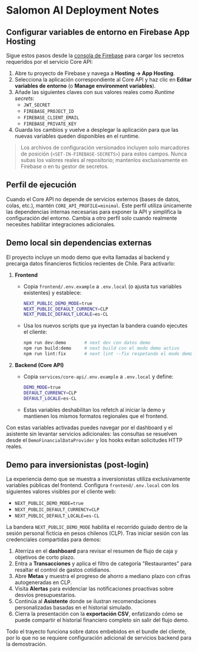 # Salomon AI Deployment Notes

## Configurar variables de entorno en Firebase App Hosting

Sigue estos pasos desde la [consola de Firebase](https://console.firebase.google.com/) para cargar los secretos requeridos por el servicio Core API:

1. Abre tu proyecto de Firebase y navega a **Hosting → App Hosting**.
2. Selecciona la aplicación correspondiente al Core API y haz clic en **Editar variables de entorno** (o **Manage environment variables**).
3. Añade las siguientes claves con sus valores reales como _Runtime secrets_:
   - `JWT_SECRET`
   - `FIREBASE_PROJECT_ID`
   - `FIREBASE_CLIENT_EMAIL`
   - `FIREBASE_PRIVATE_KEY`
4. Guarda los cambios y vuelve a desplegar la aplicación para que las nuevas variables queden disponibles en el runtime.

> Los archivos de configuración versionados incluyen solo marcadores de posición (`<SET-IN-FIREBASE-SECRETS>`) para estos campos. Nunca subas los valores reales al repositorio; mantenlos exclusivamente en Firebase o en tu gestor de secretos.

## Perfil de ejecución

Cuando el Core API no depende de servicios externos (bases de datos, colas, etc.), mantén `CORE_API_PROFILE=minimal`. Este perfil utiliza únicamente las dependencias internas necesarias para exponer la API y simplifica la configuración del entorno. Cambia a otro perfil solo cuando realmente necesites habilitar integraciones adicionales.

## Demo local sin dependencias externas

El proyecto incluye un modo demo que evita llamadas al backend y precarga datos financieros ficticios recientes de Chile. Para activarlo:

1. **Frontend**
   - Copia `frontend/.env.example` a `.env.local` (o ajusta tus variables existentes) y establece:
     ```bash
     NEXT_PUBLIC_DEMO_MODE=true
     NEXT_PUBLIC_DEFAULT_CURRENCY=CLP
     NEXT_PUBLIC_DEFAULT_LOCALE=es-CL
     ```
   - Usa los nuevos scripts que ya inyectan la bandera cuando ejecutes el cliente:
     ```bash
     npm run dev:demo       # next dev con datos demo
     npm run build:demo     # next build con el modo demo activo
     npm run lint:fix       # next lint --fix respetando el modo demo
     ```

2. **Backend (Core API)**
   - Copia `services/core-api/.env.example` a `.env.local` y define:
     ```bash
     DEMO_MODE=true
     DEFAULT_CURRENCY=CLP
     DEFAULT_LOCALE=es-CL
     ```
   - Estas variables deshabilitan los refetch al iniciar la demo y mantienen los mismos formatos regionales que el frontend.

Con estas variables activadas puedes navegar por el dashboard y el asistente sin levantar servicios adicionales: las consultas se resuelven desde el `DemoFinancialDataProvider` y los hooks evitan solicitudes HTTP reales.

## Demo para inversionistas (post-login)

La experiencia demo que se muestra a inversionistas utiliza exclusivamente variables públicas del frontend. Configura `frontend/.env.local` con los siguientes valores visibles por el cliente web:

- `NEXT_PUBLIC_DEMO_MODE=true`
- `NEXT_PUBLIC_DEFAULT_CURRENCY=CLP`
- `NEXT_PUBLIC_DEFAULT_LOCALE=es-CL`

La bandera `NEXT_PUBLIC_DEMO_MODE` habilita el recorrido guiado dentro de la sesión personal ficticia en pesos chilenos (CLP). Tras iniciar sesión con las credenciales compartidas para demos:

1. Aterriza en el **dashboard** para revisar el resumen de flujo de caja y objetivos de corto plazo.
2. Entra a **Transacciones** y aplica el filtro de categoría "Restaurantes" para resaltar el control de gastos cotidianos.
3. Abre **Metas** y muestra el progreso de ahorro a mediano plazo con cifras autogeneradas en CLP.
4. Visita **Alertas** para evidenciar las notificaciones proactivas sobre desvíos presupuestarios.
5. Continúa al **Asistente** donde se ilustran recomendaciones personalizadas basadas en el historial simulado.
6. Cierra la presentación con la **exportación CSV**, enfatizando cómo se puede compartir el historial financiero completo sin salir del flujo demo.

Todo el trayecto funciona sobre datos embebidos en el bundle del cliente, por lo que no se requiere configuración adicional de servicios backend para la demostración.
